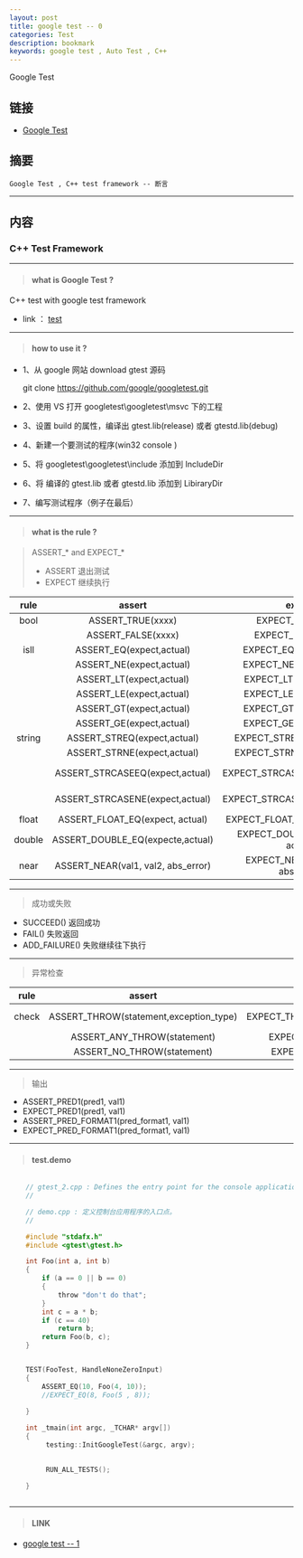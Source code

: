 ```yaml
---
layout: post
title: google test -- 0
categories: Test
description: bookmark
keywords: google test , Auto Test , C++
---
```


Google Test 

## 链接

* [Google Test](https://tsbxmw.github.io/2017/2/9/Test-gtest_1/)

##  摘要
    
    Google Test , C++ test framework -- 断言


----------

## 内容    
    
### C++ Test Framework

----------

> #### what is Google Test ?

  C++ test with google test framework

* link ： [test](https://github.com/google/googletest)

----------

> #### how to use it ?

* 1、从 google 网站 download gtest 源码
   
   git clone https://github.com/google/googletest.git

* 2、使用 VS 打开 googletest\googletest\msvc 下的工程

* 3、设置 build 的属性，编译出 gtest.lib(release) 或者 gtestd.lib(debug) 

* 4、新建一个要测试的程序(win32 console )

* 5、将 googletest\googletest\include 添加到 IncludeDir
   
* 6、将 编译的 gtest.lib 或者 gtestd.lib 添加到 LibiraryDir
   
* 7、编写测试程序（例子在最后）
  

----------

> #### what is the rule ?

> ASSERT_* and EXPECT_*  
>  * ASSERT 退出测试 
>  * EXPECT 继续执行

| rule | assert | expect |  meaning |
|:-----:|:------:|:------:|:-------:|
| bool | ASSERT_TRUE(xxxx) | EXPECT_TRUE(xxxx) | xxxx == TRUE |
|  | ASSERT_FALSE(xxxx) | EXPECT_FALSE(xxxx) | xxxx == FALSE |
| isll | ASSERT_EQ(expect,actual) | EXPECT_EQ(expect,actual) | expect == actual |
|  | ASSERT_NE(expect,actual) | EXPECT_NE(expect,actual) | expect != actual |
|  | ASSERT_LT(expect,actual) | EXPECT_LT(expect,actual) | expect < actual |
|  | ASSERT_LE(expect,actual) | EXPECT_LE(expect,actual) | expect <= actual |
|  | ASSERT_GT(expect,actual) | EXPECT_GT(expect,actual) | expect > actual |
|  | ASSERT_GE(expect,actual) | EXPECT_GE(expect,actual) | expect >= actual |
| string | ASSERT_STREQ(expect,actual) | EXPECT_STREQ(expect,actual) | expect.equals(actual) |
|  | ASSERT_STRNE(expect,actual) | EXPECT_STRNE(expect,actual) | expect != actual |
|  | ASSERT_STRCASEEQ(expect,actual) | EXPECT_STRCASEEQ(expect,actual) | expect == actual in ignoring case |
|  | ASSERT_STRCASENE(expect,actual) | EXPECT_STRCASENE(expect,actual) | expect != actual in ignoring case |
| float | ASSERT_FLOAT_EQ(expect, actual) | EXPECT_FLOAT_EQ(expect, actual) | expect == actual |
| double | ASSERT_DOUBLE_EQ(expecte,actual) | EXPECT_DOUBLE_EQ(expect, actual) | expect == actual |
| near | ASSERT_NEAR(val1, val2, abs_error) | EXPECT_NEAR(val1, val2, abs_error) | val1 near v2 |


--------

> 成功或失败

* SUCCEED() 返回成功
* FAIL() 失败返回 
* ADD_FAILURE() 失败继续往下执行

--------

> 异常检查

| rule | assert | expect |  meaning |
|:-----:|:------:|:------:|:-------:|
|check |  ASSERT_THROW(statement,exception_type) |  EXPECT_THROW(statement,exception_type) | same type |
|      |  ASSERT_ANY_THROW(statement) |  EXPECT_ANT_THROW(statement) | any type |
|      |   ASSERT_NO_THROW(statement) |  EXPECT_NO_THROW(statement) | no type |

--------

> 输出

* ASSERT_PRED1(pred1, val1)
* EXPECT_PRED1(pred1, val1)
* ASSERT_PRED_FORMAT1(pred_format1, val1)
* EXPECT_PRED_FORMAT1(pred_format1, val1)




---------




> #### test.demo

```c
	
	// gtest_2.cpp : Defines the entry point for the console application.
	//

	// demo.cpp : 定义控制台应用程序的入口点。
	//

	#include "stdafx.h"
	#include <gtest\gtest.h>

	int Foo(int a, int b)
	{
	    if (a == 0 || b == 0)
	    {
	        throw "don't do that";
	    }
	    int c = a * b;
	    if (c == 40)
	        return b;
	    return Foo(b, c);
	}


	TEST(FooTest, HandleNoneZeroInput)
	{
	    ASSERT_EQ(10, Foo(4, 10));
	    //EXPECT_EQ(8, Foo(5 , 8));
	    
	}

	int _tmain(int argc, _TCHAR* argv[])
	{
	     testing::InitGoogleTest(&argc, argv);
	     

	     RUN_ALL_TESTS();

	}
		
```

--------

> #### LINK

*  [google test -- 1](https://tsbxmw.github.io/2017/2/10/Test-gtest_2/)